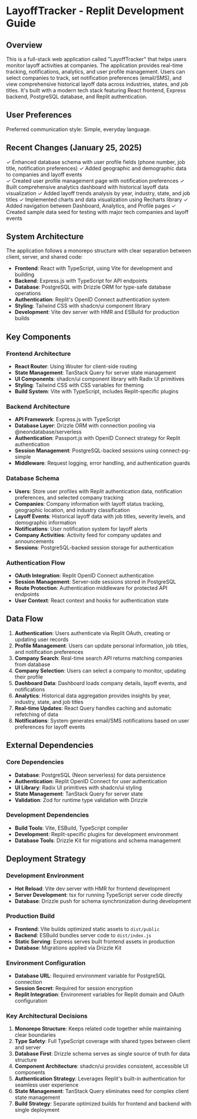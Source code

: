 # LayoffTracker - Replit Development Guide

## Overview

This is a full-stack web application called "LayoffTracker" that helps users monitor layoff activities at companies. The application provides real-time tracking, notifications, analytics, and user profile management. Users can select companies to track, set notification preferences (email/SMS), and view comprehensive historical layoff data across industries, states, and job titles. It's built with a modern tech stack featuring React frontend, Express backend, PostgreSQL database, and Replit authentication.

## User Preferences

Preferred communication style: Simple, everyday language.

## Recent Changes (January 25, 2025)

✓ Enhanced database schema with user profile fields (phone number, job title, notification preferences)
✓ Added geographic and demographic data to companies and layoff events  
✓ Created user profile management page with notification preferences
✓ Built comprehensive analytics dashboard with historical layoff data visualization
✓ Added layoff trends analysis by year, industry, state, and job titles
✓ Implemented charts and data visualization using Recharts library
✓ Added navigation between Dashboard, Analytics, and Profile pages
✓ Created sample data seed for testing with major tech companies and layoff events

## System Architecture

The application follows a monorepo structure with clear separation between client, server, and shared code:

- **Frontend**: React with TypeScript, using Vite for development and building
- **Backend**: Express.js with TypeScript for API endpoints
- **Database**: PostgreSQL with Drizzle ORM for type-safe database operations
- **Authentication**: Replit's OpenID Connect authentication system
- **Styling**: Tailwind CSS with shadcn/ui component library
- **Development**: Vite dev server with HMR and ESBuild for production builds

## Key Components

### Frontend Architecture
- **React Router**: Using Wouter for client-side routing
- **State Management**: TanStack Query for server state management
- **UI Components**: shadcn/ui component library with Radix UI primitives
- **Styling**: Tailwind CSS with CSS variables for theming
- **Build System**: Vite with TypeScript, includes Replit-specific plugins

### Backend Architecture
- **API Framework**: Express.js with TypeScript
- **Database Layer**: Drizzle ORM with connection pooling via @neondatabase/serverless
- **Authentication**: Passport.js with OpenID Connect strategy for Replit authentication
- **Session Management**: PostgreSQL-backed sessions using connect-pg-simple
- **Middleware**: Request logging, error handling, and authentication guards

### Database Schema
- **Users**: Store user profiles with Replit authentication data, notification preferences, and selected company tracking
- **Companies**: Company information with layoff status tracking, geographic location, and industry classification
- **Layoff Events**: Historical layoff data with job titles, severity levels, and demographic information
- **Notifications**: User notification system for layoff alerts
- **Company Activities**: Activity feed for company updates and announcements
- **Sessions**: PostgreSQL-backed session storage for authentication

### Authentication Flow
- **OAuth Integration**: Replit OpenID Connect authentication
- **Session Management**: Server-side sessions stored in PostgreSQL
- **Route Protection**: Authentication middleware for protected API endpoints
- **User Context**: React context and hooks for authentication state

## Data Flow

1. **Authentication**: Users authenticate via Replit OAuth, creating or updating user records
2. **Profile Management**: Users can update personal information, job titles, and notification preferences  
3. **Company Search**: Real-time search API returns matching companies from database
4. **Company Selection**: Users can select a company to monitor, updating their profile
5. **Dashboard Data**: Dashboard loads company details, layoff events, and notifications
6. **Analytics**: Historical data aggregation provides insights by year, industry, state, and job titles
7. **Real-time Updates**: React Query handles caching and automatic refetching of data
8. **Notifications**: System generates email/SMS notifications based on user preferences for layoff events

## External Dependencies

### Core Dependencies
- **Database**: PostgreSQL (Neon serverless) for data persistence
- **Authentication**: Replit OpenID Connect for user authentication
- **UI Library**: Radix UI primitives with shadcn/ui styling
- **State Management**: TanStack Query for server state
- **Validation**: Zod for runtime type validation with Drizzle

### Development Dependencies
- **Build Tools**: Vite, ESBuild, TypeScript compiler
- **Development**: Replit-specific plugins for development environment
- **Database Tools**: Drizzle Kit for migrations and schema management

## Deployment Strategy

### Development Environment
- **Hot Reload**: Vite dev server with HMR for frontend development
- **Server Development**: tsx for running TypeScript server code directly
- **Database**: Drizzle push for schema synchronization during development

### Production Build
- **Frontend**: Vite builds optimized static assets to `dist/public`
- **Backend**: ESBuild bundles server code to `dist/index.js`
- **Static Serving**: Express serves built frontend assets in production
- **Database**: Migrations applied via Drizzle Kit

### Environment Configuration
- **Database URL**: Required environment variable for PostgreSQL connection
- **Session Secret**: Required for session encryption
- **Replit Integration**: Environment variables for Replit domain and OAuth configuration

### Key Architectural Decisions

1. **Monorepo Structure**: Keeps related code together while maintaining clear boundaries
2. **Type Safety**: Full TypeScript coverage with shared types between client and server
3. **Database First**: Drizzle schema serves as single source of truth for data structure
4. **Component Architecture**: shadcn/ui provides consistent, accessible UI components
5. **Authentication Strategy**: Leverages Replit's built-in authentication for seamless user experience
6. **State Management**: TanStack Query eliminates need for complex client state management
7. **Build Strategy**: Separate optimized builds for frontend and backend with single deployment